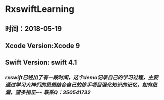 # RxswiftLearning
## 时间：2018-05-19
## Xcode Version:Xcode 9
## Swift Version: swift 4.1
### *rxswift已经出了有一段时间，这个demo记录自己的学习过程，主要通过学习大神们的思想结合自己的练手项目强化知识的记忆，如有纰漏，望多指正~~ 联系Q：350541732*